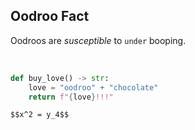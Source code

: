 ## Oodroo Fact

Oodroos are _susceptible_ to `under` booping.

<br/>

```python
def buy_love() -> str:
    love = "oodroo" + "chocolate"
    return f"{love}!!!"
```

`$$x^2 = y_4$$`
